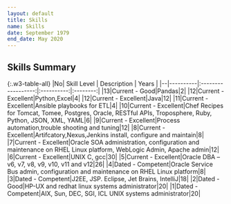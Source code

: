 ```yaml
---
layout: default
title: Skills
name: Skills
date: September 1979
end_date: May 2020
---
```

## Skills Summary

{:.w3-table-all}
|No|  Skill Level |    Description    |    Years    |
|--|----------|:------------------:|:----------:|:--------:|
|13|Current - Good|Pandas|2|
|12|Current - Excellent|Python,Excel|4|
|12|Current - Excellent|Java|12|
|11|Current - Excellent|Ansible playbooks for ETL|4|
|10|Current - Excellent|Chef Recipes for Tomcat, Tomee, Postgres, Oracle, RESTful APIs, Troposphere, Ruby, Python, JSON, XML, YAML|6|
|9|Current - Excellent|Process automation,trouble shooting and tuning|12|
|8|Current - Excellent|Artifcatory,Nexus,Jenkins install, configure and maintain|8|
|7|Current - Excellent|Oracle SOA administration, configuration and maintenance on RHEL Linux platform, WebLogic Admin, Apache admin|12|
|6|Current - Excellent|UNIX C, gcc|30|
|5|Current - Excellent|Oracle DBA – v6, v7, v8, v9, v10, v11 and v12|26|
|4|Dated - Competent|Oracle Service Bus admin, configuration and maintenance on RHEL Linux platform|8|
|3|Dated - Competent|J2EE, JSP. Eclipse, Jet Brains, IntelliJ|18|
|2|Dated - Good|HP-UX and redhat linux systems administrator|20|
|1|Dated - Competent|AIX, Sun, DEC, SGI, ICL UNIX systems administrator|20|

